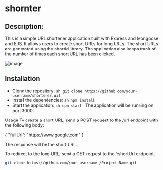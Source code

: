 # shornter
## Description:

This is a simple URL shortener application built with Express and Mongoose and EJS. It allows users to create short URLs for long URLs. The short URLs are generated using the shortid library. The application also keeps track of the number of times each short URL has been clicked.

![image](https://github.com/Devai-coding/shornter/assets/113947156/b1fa2131-2864-4533-a401-9d01d0287108)


## Installation
* Clone the repository:
 ```sh git clone https://github.com/your-username/shortener.git ```
* Install the dependencies:
 ```sh npm install ```
* Start the application:
 ```sh npm start ```
The application will be running on port 3000.

Usage
To create a short URL, send a POST request to the /url endpoint with the following body:

{
  "fullUrl": "https://www.google.com"
}

The response will be the short URL.

To redirect to the long URL, send a GET request to the /:shortUrl endpoint.

```sh
git clone https://github.com/your_username_/Project-Name.git
```
